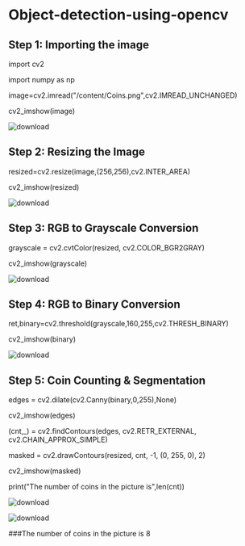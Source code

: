 # Object-detection-using-opencv

## Step 1: Importing the image
import cv2

import numpy as np

image=cv2.imread("/content/Coins.png",cv2.IMREAD_UNCHANGED)

cv2_imshow(image)

![download](https://github.com/umart823/Object-detection-using-opencv/assets/97828137/efb6cd68-1ee3-409f-9af4-92eacd57452d)


## Step 2: Resizing the Image
resized=cv2.resize(image,(256,256),cv2.INTER_AREA)

cv2_imshow(resized)

![download](https://github.com/umart823/Object-detection-using-opencv/assets/97828137/5fe1f65c-bbad-410c-93f2-09134bdedc26)


## Step 3: RGB to Grayscale Conversion
grayscale = cv2.cvtColor(resized, cv2.COLOR_BGR2GRAY)

cv2_imshow(grayscale)

![download](https://github.com/umart823/Object-detection-using-opencv/assets/97828137/169f71f2-3c16-4375-b3f5-8c3b7d002363)


## Step 4: RGB to Binary Conversion
ret,binary=cv2.threshold(grayscale,160,255,cv2.THRESH_BINARY)

cv2_imshow(binary)

![download](https://github.com/umart823/Object-detection-using-opencv/assets/97828137/e48fae4b-2311-413a-9898-9087ee51df44)


## Step 5:  Coin Counting & Segmentation

edges = cv2.dilate(cv2.Canny(binary,0,255),None)

cv2_imshow(edges)

(cnt,_) = cv2.findContours(edges, cv2.RETR_EXTERNAL, cv2.CHAIN_APPROX_SIMPLE)

masked = cv2.drawContours(resized, cnt, -1, (0, 255, 0), 2)

cv2_imshow(masked)

print("The number of coins in the picture is",len(cnt))

![download](https://github.com/umart823/Object-detection-using-opencv/assets/97828137/764757bc-02ad-40af-a598-1532d1bf08a5)

![download](https://github.com/umart823/Object-detection-using-opencv/assets/97828137/d41e4e29-7caa-4ef1-919c-c6e1a0aec2d6)

###The number of coins in the picture is 8

